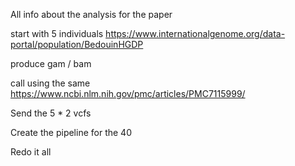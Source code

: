 All info about the analysis for the paper

start with 5 individuals https://www.internationalgenome.org/data-portal/population/BedouinHGDP

produce gam / bam 

call using the same https://www.ncbi.nlm.nih.gov/pmc/articles/PMC7115999/

Send the 5 * 2 vcfs

Create the pipeline for the 40

Redo it all
